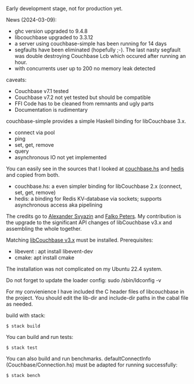 Early development stage, not for production yet.

News (2024-03-09):

- ghc version upgraded to 9.4.8
- libcouchbase upgraded to 3.3.12
- a server using couchbase-simple has been running for 14 days
- segfaults have been eliminated (hopefully ;-).
  The last nasty segfault was double destroying Couchbase Lcb which occured after running an hour.
- with concurrents user up to 200 no memory leak detected

caveats:

- Couchbase v7.1 tested
- Couchbase v7.2 not yet tested but should be compatible
- FFI Code has to be cleaned from remnants and ugly parts
- Documentation is rudimentary


couchbase-simple provides a simple Haskell binding for libCouchbase 3.x.

- connect via pool
- ping
- set, get, remove
- query
- asynchronous IO not yet implemented

You can easily see in the sources that I looked at [couchbase.hs](https://github.com/asvyazin/libcouchbase.hs) and
[hedis](https://github.com/informatikr/hedis) and copied from both.

- couchbase.hs: a even simpler binding for libCouchbase 2.x (connect, set, get, remove)
- hedis: a binding for Redis KV-database via sockets; supports asynchronous access aka pipelining

The credits go to [Alexander Svyazin](https://github.com/asvyazin) and  [Falko Peters](https://github.com/informatikr).
My contribution is the upgrade to the significant API changes of libCouchbase v3.x and assembling the whole together. 

Matching [libCouchbase v3.x](https://github.com/couchbase/libcouchbase) must be installed.
Prerequisites:

- libevent : apt install libevent-dev
- cmake: apt install cmake

The installation was not complicated on my Ubuntu 22.4 system.

Do not forget to update the loader config: sudo /sbin/ldconfig -v

For my convienience I have included the C header files of libcouchbase in the project.
You should edit the lib-dir and include-dir paths in the cabal file as needed.

build with stack:

`$ stack build`

You can build and run tests:

`$ stack test`

You can also build and run benchmarks.
defaultConnectInfo (Couchbase/Connection.hs) must be adapted for running successfully:

`$ stack bench`

